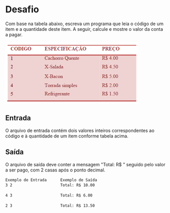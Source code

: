 # Desafio
Com base na tabela abaixo, escreva um programa que leia o código de um item e a quantidade deste item. A seguir, calcule e mostre o valor da conta a pagar.

![](UOJ_1038_pt.png)

## Entrada
O arquivo de entrada contém dois valores inteiros correspondentes ao código e à quantidade de um item conforme tabela acima.

## Saída
O arquivo de saída deve conter a mensagem "Total: R$ " seguido pelo valor a ser pago, com 2 casas após o ponto decimal.

 
    Exemplo de Entrada	    Exemplo de Saída
    3 2                     Total: R$ 10.00
    
    4 3                     Total: R$ 6.00

    2 3                     Total: R$ 13.50